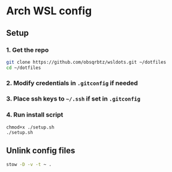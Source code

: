 # Arch WSL config

## Setup

### 1. Get the repo

```bash
git clone https://github.com/obsqrbtz/wsldots.git ~/dotfiles
cd ~/dotfiles
```

### 2. Modify credentials in `.gitconfig` if needed

### 3. Place ssh keys to `~/.ssh` if set in `.gitconfig`

### 4. Run install script

```
chmod+x ./setup.sh
./setup.sh
```

## Unlink config files

```bash
stow -D -v -t ~ .
```
